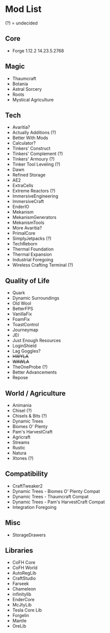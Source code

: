 # Mod List

(?) = undecided


## Core
* Forge 1.12.2 14.23.5.2768

## Magic
* Thaumcraft
* Botania
* Astral Sorcery
* Roots
* Mystical Agriculture

## Tech
* Avaritia?
* Actually Additions (?)
* Better With Mods
* Calculator?
* Tinkers' Construct
* Tinkers' Complement (?)
* Tinkers' Armoury (?)
* Tinker Tool Leveling (?)
* Dawn
* Refined Storage
* AE2
* ExtraCells
* Extreme Reactors (?)
* ImmersiveEngineering
* ImmersiveCraft
* EnderIO
* Mekanism
* MekanismGenerators
* MekanismTools
* More Avaritia?
* PrimalCore
* SimplyJetpacks (?)
* TechReborn
* Thermal Foundation
* Thermal Expansion
* Industrial Foregoing
* Wireless Crafting Terminal (?)

## Quality of Life
* Quark
* Dynamic Surroundings
* Old Wool
* BetterFPS
* VanillaFix
* FoamFix
* ToastControl
* Journeymap
* JEI
* Just Enough Resources
* LoginShield
* Lag Goggles?
* ~~HWYLA~~
* ~~WAWLA~~
* TheOneProbe (?)
* Better Advancements
* Repose

## World / Agriculture
* Animania
* Chisel (?)
* Chisels & Bits (?)
* Dynamic Trees
* Biomes O' Plenty
* Pam's HarvestCraft
* Agricraft
* Streams
* Rustic
* Natura
* Xtones (?)

## Compatibility
* CraftTweaker2
* Dynamic Trees - Biomes O' Plenty Compat
* Dynamic Trees - Thaumcraft Compat
* Dynamic Trees - Pam's HarvestCraft Compat
* Integration Foregoing

## Misc
* StorageDrawers

## Libraries
* CoFH Core
* CoFH World
* AutoRegLib
* CraftStudio
* Farseek
* Chameleon
* infinitylib
* EnderCore
* McJtyLib
* Tesla Core Lib
* Forgelin
* Mantle
* OreLib
